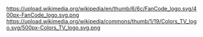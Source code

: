 https://upload.wikimedia.org/wikipedia/en/thumb/6/6c/FanCode_logo.svg/400px-FanCode_logo.svg.png
https://upload.wikimedia.org/wikipedia/commons/thumb/1/19/Colors_TV_logo.svg/500px-Colors_TV_logo.svg.png
